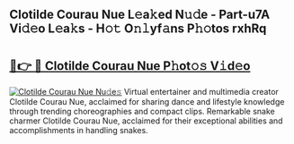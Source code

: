 ## Clotilde Courau Nue L𝚎a𝚔ed N𝚞𝚍e - Part-u7A Vi𝚍𝚎o L𝚎a𝚔s - H𝚘𝚝 O𝚗𝚕yf𝚊ns P𝚑𝚘tos rxhRq

# <h2><a href="http://kfajmu.oniu.top/?m=Clotilde+Courau+Nue">🔗👉 🔴 Clotilde Courau Nue P𝚑ot𝚘𝚜 V𝚒d𝚎o</a></h2>

[![Clotilde Courau Nue Nu𝚍e𝚜](https://i.imgur.com/0qMVB7G.gif)](http://kfajmu.oniu.top/?m=Clotilde+Courau+Nue)
Virtual entertainer and multimedia creator Clotilde Courau Nue, acclaimed for sharing dance and lifestyle knowledge through trending choreographies and compact clips. Remarkable snake charmer Clotilde Courau Nue, acclaimed for their exceptional abilities and accomplishments in handling snakes.  
